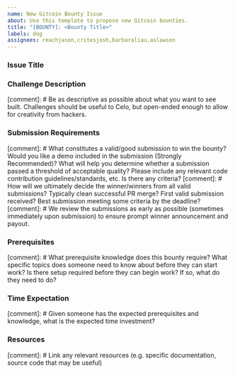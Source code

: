 ```yaml
---
name: New Gitcoin Bounty Issue
about: Use this template to propose new Gitcoin bounties.
title: "[BOUNTY]: <Bounty Title>"
labels: dog
assignees: reachjason,critesjosh,barbaraliau,aslawson
---
```


### Issue Title

### Challenge Description
[comment]: # Be as descriptive as possible about what you want to see built. Challenges should be useful to Celo, but open-ended enough to allow for creativity from hackers.

### Submission Requirements
[comment]: # What constitutes a valid/good submission to win the bounty? Would you like a demo included in the submission (Strongly Recommended)? What will help you determine whether a submission passed a threshold of acceptable quality? Please include any relevant code contribution guidelines/standards, etc. Is there any criteria?
[comment]: # How will we ultimately decide the winner/winners from all valid submissions? Typically clean successful PR merge? First valid submission received? Best submission meeting some criteria by the deadline? 
[comment]: # We review the submissions as early as possible (sometimes immediately upon submission) to ensure prompt winner announcement and payout.

### Prerequisites
[comment]: # What prerequisite knowledge does this bounty require? What specific topics does someone need to know about before they can start work? Is there setup required before they can begin work? If so, what do they need to do?

### Time Expectation
[comment]: # Given someone has the expected prerequisites and knowledge, what is the expected time investment?

### Resources
[comment]: # Link any relevant resources (e.g. specific documentation, source code that may be useful)

